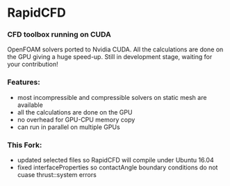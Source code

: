 # RapidCFD
### CFD toolbox running on CUDA

OpenFOAM solvers ported to Nvidia CUDA. All the calculations are done on the GPU giving a huge speed-up.
Still in development stage, waiting for your contribution!

### Features:
* most incompressible and compressible solvers on static mesh are available
* all the calculations are done on the GPU
* no overhead for GPU-CPU memory copy
* can run in parallel on multiple GPUs

### This Fork:
* updated selected files so RapidCFD will compile under Ubuntu 16.04
* fixed interfaceProperties so contactAngle boundary conditions do not cuase thrust::system errors
